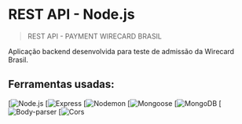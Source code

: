 # REST API - Node.js

> REST API - PAYMENT WIRECARD BRASIL

Aplicação backend desenvolvida para teste de admissão da Wirecard Brasil. 

## Ferramentas usadas:
[![Node.js](https://nodejs.org/en/)
[![Express](https://www.npmjs.com/package/express)
[![Nodemon](https://www.npmjs.com/package/nodemon)
[![Mongoose](https://www.npmjs.com/package/mongoose)
[![MongoDB](https://www.mongodb.com/)
[![Body-parser](https://www.npmjs.com/package/body-parser)
[![Cors](https://www.npmjs.com/package/cors)
